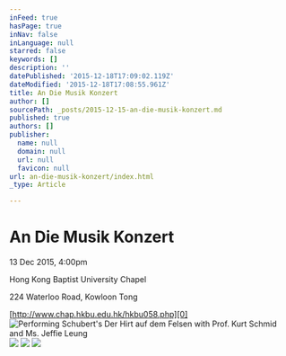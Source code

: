 ```yaml
---
inFeed: true
hasPage: true
inNav: false
inLanguage: null
starred: false
keywords: []
description: ''
datePublished: '2015-12-18T17:09:02.119Z'
dateModified: '2015-12-18T17:08:55.961Z'
title: An Die Musik Konzert
author: []
sourcePath: _posts/2015-12-15-an-die-musik-konzert.md
published: true
authors: []
publisher:
  name: null
  domain: null
  url: null
  favicon: null
url: an-die-musik-konzert/index.html
_type: Article

---
```

# An Die Musik Konzert

13 Dec 2015, 4:00pm

Hong Kong Baptist University Chapel

224 Waterloo Road, Kowloon Tong

[http://www.chap.hkbu.edu.hk/hkbu058.php][0]
![Performing Schubert's Der Hirt auf dem Felsen with Prof. Kurt Schmid and Ms. Jeffie Leung](https://s3-us-west-2.amazonaws.com/the-grid-img/p/d1a492110e61dedb94ab435e9f3edfbd26ee2649.jpg)
![](https://s3-us-west-2.amazonaws.com/the-grid-img/p/c6a4bd6c5df2c462fb5320bd1448dff3d979ada7.jpg)
![](https://s3-us-west-2.amazonaws.com/the-grid-img/p/74cc387c0b49b7e4aa0c0272e9c5c855f56e2a58.jpg)
![](https://s3-us-west-2.amazonaws.com/the-grid-img/p/196c230263a54988590ad41fa8d152b4266ab645.jpg)

[0]: http://www.chap.hkbu.edu.hk/hkbu058.php